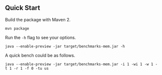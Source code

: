 ## Quick Start

Build the package with Maven 2.

    mvn package

Run the `-h` flag to see your options.

    java --enable-preview -jar target/benchmarks-mem.jar -h

A quick bench could be as follows.

    java --enable-preview -jar target/benchmarks-mem.jar -i 1 -wi 1 -w 1 -t 1 -r 1 -f 0 -tu us
